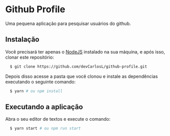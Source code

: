 # Github Profile

Uma pequena aplicação para pesquisar usuários do github.

## Instalação

Você precisará ter apenas o [NodeJS](https://nodejs.org) instalado na sua máquina, e após isso, clonar este repositório:

```sh
  $ git clone https://github.com/devCarlosL/github-profile.git
```

Depois disso acesse a pasta que você clonou e instale as dependências executando o seguinte comando:

```sh
  $ yarn # ou npm install
```

## Executando a aplicação

Abra o seu editor de textos e execute o comando:

```sh
  $ yarn start # ou npm run start
```
